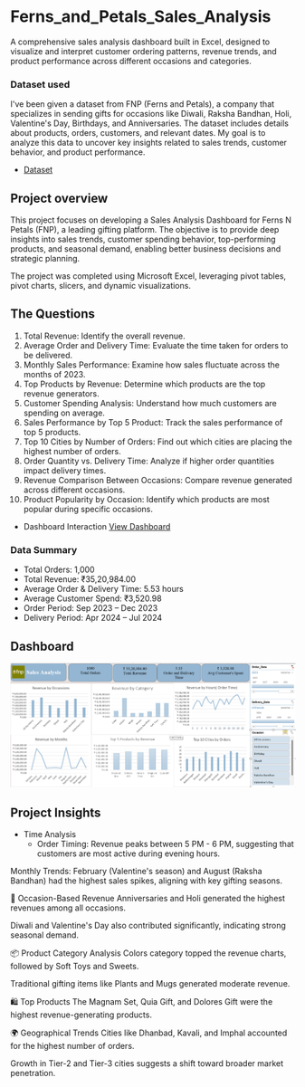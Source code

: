 # Ferns_and_Petals_Sales_Analysis
A comprehensive sales analysis dashboard built in Excel, designed to visualize and interpret customer ordering patterns, revenue trends, and product performance across different occasions and categories.

### Dataset used
I've been given a dataset from FNP (Ferns and Petals), a company that specializes in sending gifts for occasions like Diwali, Raksha Bandhan, Holi, Valentine's Day, Birthdays, and Anniversaries. The dataset includes details about products, orders, customers, and relevant dates. My goal is to analyze this data to uncover key insights related to sales trends, customer behavior, and product performance.
- <a href = "https://github.com/cspoojary/Ferns_and_Petals_Sales_Analysis/tree/main/fnp%20datasaet">Dataset </a>


## Project overview
This project focuses on developing a Sales Analysis Dashboard for Ferns N Petals (FNP), a leading gifting platform.
The objective is to provide deep insights into sales trends, customer spending behavior, top-performing products, and seasonal demand, enabling better business decisions and strategic planning.

The project was completed using Microsoft Excel, leveraging pivot tables, pivot charts, slicers, and dynamic visualizations.

## The Questions
1.	Total Revenue: Identify the overall revenue.
2.	Average Order and Delivery Time: Evaluate the time taken for orders to be delivered.
3.	Monthly Sales Performance: Examine how sales fluctuate across the months of 2023.
4.	Top Products by Revenue: Determine which products are the top revenue generators.
5.	Customer Spending Analysis: Understand how much customers are spending on average.
6.	Sales Performance by Top 5 Product: Track the sales performance of top 5 products.
7.	Top 10 Cities by Number of Orders: Find out which cities are placing the highest number of orders.
8.	Order Quantity vs. Delivery Time: Analyze if higher order quantities impact delivery times.
9.	Revenue Comparison Between Occasions: Compare revenue generated across different occasions.
10.	Product Popularity by Occasion: Identify which products are most popular during specific occasions.

- Dashboard Interaction <a href = "https://github.com/cspoojary/Ferns_and_Petals_Sales_Analysis/blob/main/fnp%20dashboard.xlsx">View Dashboard</a>

### Data Summary
  - Total Orders: 1,000
  - Total Revenue: ₹35,20,984.00
  - Average Order & Delivery Time: 5.53 hours
  - Average Customer Spend: ₹3,520.98
  - Order Period: Sep 2023 – Dec 2023
  - Delivery Period: Apr 2024 – Jul 2024

## Dashboard
![FNP Dashboard](https://github.com/cspoojary/Ferns_and_Petals_Sales_Analysis/blob/main/fnp%20dashboard.png)

## Project Insights
- Time Analysis
  - Order Timing:
  Revenue peaks between 5 PM - 6 PM, suggesting that customers are most active during evening hours.

Monthly Trends:
February (Valentine's season) and August (Raksha Bandhan) had the highest sales spikes, aligning with key gifting seasons.

🎉 Occasion-Based Revenue
Anniversaries and Holi generated the highest revenues among all occasions.

Diwali and Valentine's Day also contributed significantly, indicating strong seasonal demand.

📦 Product Category Analysis
Colors category topped the revenue charts, followed by Soft Toys and Sweets.

Traditional gifting items like Plants and Mugs generated moderate revenue.

🛍 Top Products
The Magnam Set, Quia Gift, and Dolores Gift were the highest revenue-generating products.

🌍 Geographical Trends
Cities like Dhanbad, Kavali, and Imphal accounted for the highest number of orders.

Growth in Tier-2 and Tier-3 cities suggests a shift toward broader market penetration.

